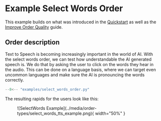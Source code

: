 # Example Select Words Order

This example builds on what was introduced in the [Quickstart](quickstart.md) as well as the [Improve Order Quality](improve_order_quality.md) guide.

## Order description

Text to Speech is becoming increasingly important in the world of AI. With the select words order, we can test how understandable the AI generated speech is. We do that by asking the user to click on the words they hear in the audio. This can be done on a language basis, where we can target even uncommon languages and make sure the AI is pronouncing the words correctly.

```python
--8<-- "examples/select_words_order.py"
```

The resulting rapids for the users look like this:

<figure markdown="span">
![SelectWords Example](../media/order-types/select_words_tts_example.png){ width="50%" }
</figure>
